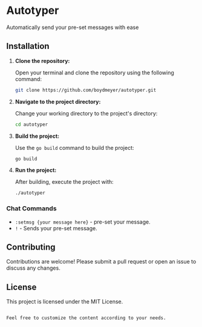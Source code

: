 # Autotyper
Automatically send your pre-set messages with ease

## Installation

1. **Clone the repository:**

   Open your terminal and clone the repository using the following command:

   ```bash
   git clone https://github.com/boydmeyer/autotyper.git
   ```

2. **Navigate to the project directory:**

   Change your working directory to the project's directory:

   ```bash
   cd autotyper
   ```

3. **Build the project:**

   Use the `go build` command to build the project:

   ```bash
   go build
   ```

4. **Run the project:**

   After building, execute the project with:

   ```bash
   ./autotyper
   ```

### Chat Commands

- `:setmsg {your message here}` - pre-set your message.
- `!` - Sends your pre-set message.

## Contributing

Contributions are welcome! Please submit a pull request or open an issue to discuss any changes.

## License

This project is licensed under the MIT License.

```

Feel free to customize the content according to your needs.
```